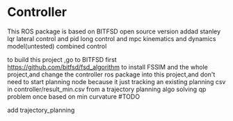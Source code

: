 # Controller

This ROS package is based on BITFSD open source version addad stanley lqr lateral control and pid long control and mpc kinematics and dynamics model(untested) combined control

to build this project ,go to BITFSD first https://github.com/bitfsd/fsd_algorithm to install FSSIM and the whole project,and change the controller ros package into this project,and don't need to start planning node because it just tracking an existing planning csv in controller/result_min.csv from a trajectory planning algo solving qp problem once based on min curvature
  #TODO

  add trajectory_planning



